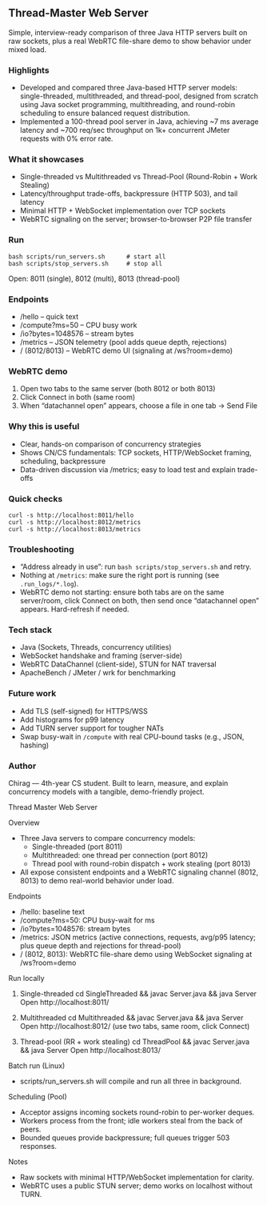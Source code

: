## Thread-Master Web Server

Simple, interview-ready comparison of three Java HTTP servers built on raw sockets, plus a real WebRTC file-share demo to show behavior under mixed load.

### Highlights
- Developed and compared three Java-based HTTP server models: single-threaded, multithreaded, and thread-pool, designed from scratch using Java socket programming, multithreading, and round-robin scheduling to ensure balanced request distribution.
- Implemented a 100-thread pool server in Java, achieving ~7 ms average latency and ~700 req/sec throughput on 1k+ concurrent JMeter requests with 0% error rate.

### What it showcases
- Single-threaded vs Multithreaded vs Thread-Pool (Round-Robin + Work Stealing)
- Latency/throughput trade-offs, backpressure (HTTP 503), and tail latency
- Minimal HTTP + WebSocket implementation over TCP sockets
- WebRTC signaling on the server; browser-to-browser P2P file transfer

### Run
```
bash scripts/run_servers.sh      # start all
bash scripts/stop_servers.sh     # stop all
```
Open: 8011 (single), 8012 (multi), 8013 (thread-pool)

### Endpoints
- /hello – quick text
- /compute?ms=50 – CPU busy work
- /io?bytes=1048576 – stream bytes
- /metrics – JSON telemetry (pool adds queue depth, rejections)
- / (8012/8013) – WebRTC demo UI (signaling at /ws?room=demo)

### WebRTC demo
1) Open two tabs to the same server (both 8012 or both 8013)
2) Click Connect in both (same room)
3) When “datachannel open” appears, choose a file in one tab → Send File

### Why this is useful
- Clear, hands-on comparison of concurrency strategies
- Shows CN/CS fundamentals: TCP sockets, HTTP/WebSocket framing, scheduling, backpressure
- Data-driven discussion via /metrics; easy to load test and explain trade-offs

### Quick checks
```
curl -s http://localhost:8011/hello
curl -s http://localhost:8012/metrics
curl -s http://localhost:8013/metrics
```

### Troubleshooting
- “Address already in use”: run `bash scripts/stop_servers.sh` and retry.
- Nothing at `/metrics`: make sure the right port is running (see `.run_logs/*.log`).
- WebRTC demo not starting: ensure both tabs are on the same server/room, click Connect on both, then send once “datachannel open” appears. Hard-refresh if needed.

### Tech stack
- Java (Sockets, Threads, concurrency utilities)
- WebSocket handshake and framing (server-side)
- WebRTC DataChannel (client-side), STUN for NAT traversal
- ApacheBench / JMeter / wrk for benchmarking

### Future work
- Add TLS (self-signed) for HTTPS/WSS
- Add histograms for p99 latency
- Add TURN server support for tougher NATs
- Swap busy-wait in `/compute` with real CPU-bound tasks (e.g., JSON, hashing)

### Author
Chirag — 4th-year CS student. Built to learn, measure, and explain concurrency models with a tangible, demo-friendly project.

Thread Master Web Server

Overview
- Three Java servers to compare concurrency models:
  - Single-threaded (port 8011)
  - Multithreaded: one thread per connection (port 8012)
  - Thread pool with round-robin dispatch + work stealing (port 8013)
- All expose consistent endpoints and a WebRTC signaling channel (8012, 8013) to demo real-world behavior under load.

Endpoints
- /hello: baseline text
- /compute?ms=50: CPU busy-wait for ms
- /io?bytes=1048576: stream bytes
- /metrics: JSON metrics (active connections, requests, avg/p95 latency; plus queue depth and rejections for thread-pool)
- / (8012, 8013): WebRTC file-share demo using WebSocket signaling at /ws?room=demo

Run locally
1) Single-threaded
   cd SingleThreaded && javac Server.java && java Server
   Open http://localhost:8011/

2) Multithreaded
   cd Multithreaded && javac Server.java && java Server
   Open http://localhost:8012/ (use two tabs, same room, click Connect)

3) Thread-pool (RR + work stealing)
   cd ThreadPool && javac Server.java && java Server
   Open http://localhost:8013/

Batch run (Linux)
- scripts/run_servers.sh will compile and run all three in background.

Scheduling (Pool)
- Acceptor assigns incoming sockets round-robin to per-worker deques.
- Workers process from the front; idle workers steal from the back of peers.
- Bounded queues provide backpressure; full queues trigger 503 responses.

Notes
- Raw sockets with minimal HTTP/WebSocket implementation for clarity.
- WebRTC uses a public STUN server; demo works on localhost without TURN.


